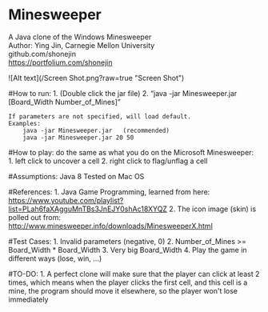 # Minesweeper
A Java clone of the Windows Minesweeper  
Author: Ying Jin, Carnegie Mellon University  
github.com/shonejin  
https://portfolium.com/shonejin  

![Alt text](/Screen Shot.png?raw=true "Screen Shot")

#How to run:
	1. (Double click the jar file)
	2. “java -jar Minesweeper.jar [Board_Width Number_of_Mines]”

	If parameters are not specified, will load default.
	Examples:
		java -jar Minesweeper.jar	(recommended)
		java -jar Minesweeper.jar 20 50

#How to play:
	do the same as what you do on the Microsoft Minesweeper:
	1. left click to uncover a cell
	2. right click to flag/unflag a cell

#Assumptions:
	Java 8
	Tested on Mac OS

#References:
	1. Java Game Programming, learned from here: 
		https://www.youtube.com/playlist?list=PLah6faXAgguMnTBs3JnEJY0shAc18XYQZ
	2. The icon image (skin) is polled out from:
		http://www.minesweeper.info/downloads/MinesweeperX.html

#Test Cases:
	1. Invalid parameters (negative, 0)
	2. Number_of_Mines >= Board_Width * Board_Width
	3. Very big Board_Width
	4. Play the game in different ways (lose, win, ...)

#TO-DO:
	1. A perfect clone will make sure that the player can click at least 2 times, 
		which means when the player clicks the first cell, and this cell is a mine,
		the program should move it elsewhere, so the player won't lose immediately

